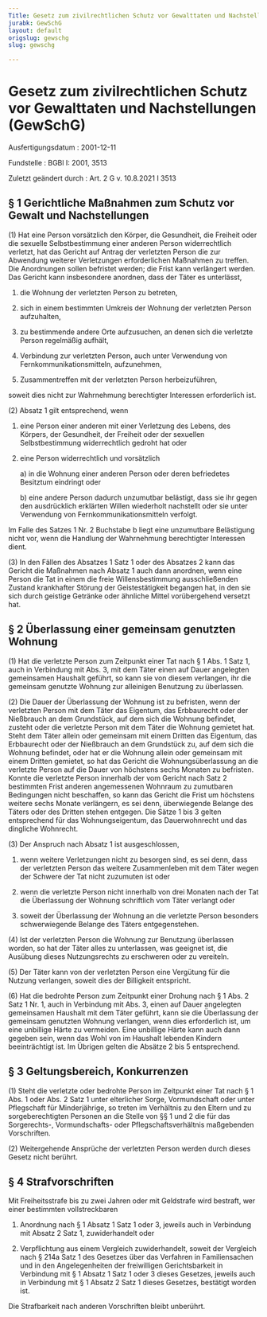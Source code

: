 ```yaml
---
Title: Gesetz zum zivilrechtlichen Schutz vor Gewalttaten und Nachstellungen
jurabk: GewSchG
layout: default
origslug: gewschg
slug: gewschg

---
```


# Gesetz zum zivilrechtlichen Schutz vor Gewalttaten und Nachstellungen (GewSchG)

Ausfertigungsdatum
:   2001-12-11

Fundstelle
:   BGBl I: 2001, 3513

Zuletzt geändert durch
:   Art. 2 G v. 10.8.2021 I 3513



## § 1 Gerichtliche Maßnahmen zum Schutz vor Gewalt und Nachstellungen

(1) Hat eine Person vorsätzlich den Körper, die Gesundheit, die
Freiheit oder die sexuelle Selbstbestimmung einer anderen Person
widerrechtlich verletzt, hat das Gericht auf Antrag der verletzten
Person die zur Abwendung weiterer Verletzungen erforderlichen
Maßnahmen zu treffen. Die Anordnungen sollen befristet werden; die
Frist kann verlängert werden. Das Gericht kann insbesondere anordnen,
dass der Täter es unterlässt,

1.  die Wohnung der verletzten Person zu betreten,


2.  sich in einem bestimmten Umkreis der Wohnung der verletzten Person
    aufzuhalten,


3.  zu bestimmende andere Orte aufzusuchen, an denen sich die verletzte
    Person regelmäßig aufhält,


4.  Verbindung zur verletzten Person, auch unter Verwendung von
    Fernkommunikationsmitteln, aufzunehmen,


5.  Zusammentreffen mit der verletzten Person herbeizuführen,



soweit dies nicht zur Wahrnehmung berechtigter Interessen erforderlich
ist.

(2) Absatz 1 gilt entsprechend, wenn

1.  eine Person einer anderen mit einer Verletzung des Lebens, des
    Körpers, der Gesundheit, der Freiheit oder der sexuellen
    Selbstbestimmung widerrechtlich gedroht hat oder


2.  eine Person widerrechtlich und vorsätzlich

    a)  in die Wohnung einer anderen Person oder deren befriedetes Besitztum
        eindringt oder


    b)  eine andere Person dadurch unzumutbar belästigt, dass sie ihr gegen
        den ausdrücklich erklärten Willen wiederholt nachstellt oder sie unter
        Verwendung von Fernkommunikationsmitteln verfolgt.






Im Falle des Satzes 1 Nr. 2 Buchstabe b liegt eine unzumutbare
Belästigung nicht vor, wenn die Handlung der Wahrnehmung berechtigter
Interessen dient.

(3) In den Fällen des Absatzes 1 Satz 1 oder des Absatzes 2 kann das
Gericht die Maßnahmen nach Absatz 1 auch dann anordnen, wenn eine
Person die Tat in einem die freie Willensbestimmung ausschließenden
Zustand krankhafter Störung der Geistestätigkeit begangen hat, in den
sie sich durch geistige Getränke oder ähnliche Mittel vorübergehend
versetzt hat.


## § 2 Überlassung einer gemeinsam genutzten Wohnung

(1) Hat die verletzte Person zum Zeitpunkt einer Tat nach § 1 Abs. 1
Satz 1, auch in Verbindung mit Abs. 3, mit dem Täter einen auf Dauer
angelegten gemeinsamen Haushalt geführt, so kann sie von diesem
verlangen, ihr die gemeinsam genutzte Wohnung zur alleinigen Benutzung
zu überlassen.

(2) Die Dauer der Überlassung der Wohnung ist zu befristen, wenn der
verletzten Person mit dem Täter das Eigentum, das Erbbaurecht oder der
Nießbrauch an dem Grundstück, auf dem sich die Wohnung befindet,
zusteht oder die verletzte Person mit dem Täter die Wohnung gemietet
hat. Steht dem Täter allein oder gemeinsam mit einem Dritten das
Eigentum, das Erbbaurecht oder der Nießbrauch an dem Grundstück zu,
auf dem sich die Wohnung befindet, oder hat er die Wohnung allein oder
gemeinsam mit einem Dritten gemietet, so hat das Gericht die
Wohnungsüberlassung an die verletzte Person auf die Dauer von
höchstens sechs Monaten zu befristen. Konnte die verletzte Person
innerhalb der vom Gericht nach Satz 2 bestimmten Frist anderen
angemessenen Wohnraum zu zumutbaren Bedingungen nicht beschaffen, so
kann das Gericht die Frist um höchstens weitere sechs Monate
verlängern, es sei denn, überwiegende Belange des Täters oder des
Dritten stehen entgegen. Die Sätze 1 bis 3 gelten entsprechend für das
Wohnungseigentum, das Dauerwohnrecht und das dingliche Wohnrecht.

(3) Der Anspruch nach Absatz 1 ist ausgeschlossen,

1.  wenn weitere Verletzungen nicht zu besorgen sind, es sei denn, dass
    der verletzten Person das weitere Zusammenleben mit dem Täter wegen
    der Schwere der Tat nicht zuzumuten ist oder


2.  wenn die verletzte Person nicht innerhalb von drei Monaten nach der
    Tat die Überlassung der Wohnung schriftlich vom Täter verlangt oder


3.  soweit der Überlassung der Wohnung an die verletzte Person besonders
    schwerwiegende Belange des Täters entgegenstehen.




(4) Ist der verletzten Person die Wohnung zur Benutzung überlassen
worden, so hat der Täter alles zu unterlassen, was geeignet ist, die
Ausübung dieses Nutzungsrechts zu erschweren oder zu vereiteln.

(5) Der Täter kann von der verletzten Person eine Vergütung für die
Nutzung verlangen, soweit dies der Billigkeit entspricht.

(6) Hat die bedrohte Person zum Zeitpunkt einer Drohung nach § 1 Abs.
2 Satz 1 Nr. 1, auch in Verbindung mit Abs. 3, einen auf Dauer
angelegten gemeinsamen Haushalt mit dem Täter geführt, kann sie die
Überlassung der gemeinsam genutzten Wohnung verlangen, wenn dies
erforderlich ist, um eine unbillige Härte zu vermeiden. Eine unbillige
Härte kann auch dann gegeben sein, wenn das Wohl von im Haushalt
lebenden Kindern beeinträchtigt ist. Im Übrigen gelten die Absätze 2
bis 5 entsprechend.


## § 3 Geltungsbereich, Konkurrenzen

(1) Steht die verletzte oder bedrohte Person im Zeitpunkt einer Tat
nach § 1 Abs. 1 oder Abs. 2 Satz 1 unter elterlicher Sorge,
Vormundschaft oder unter Pflegschaft für Minderjährige, so treten im
Verhältnis zu den Eltern und zu sorgeberechtigten Personen an die
Stelle von §§ 1 und 2 die für das Sorgerechts-, Vormundschafts- oder
Pflegschaftsverhältnis maßgebenden Vorschriften.

(2) Weitergehende Ansprüche der verletzten Person werden durch dieses
Gesetz nicht berührt.


## § 4 Strafvorschriften

Mit Freiheitsstrafe bis zu zwei Jahren oder mit Geldstrafe wird
bestraft, wer einer bestimmten vollstreckbaren

1.  Anordnung nach § 1 Absatz 1 Satz 1 oder 3, jeweils auch in Verbindung
    mit Absatz 2 Satz 1, zuwiderhandelt oder


2.  Verpflichtung aus einem Vergleich zuwiderhandelt, soweit der Vergleich
    nach § 214a Satz 1 des Gesetzes über das Verfahren in Familiensachen
    und in den Angelegenheiten der freiwilligen Gerichtsbarkeit in
    Verbindung mit § 1 Absatz 1 Satz 1 oder 3 dieses Gesetzes, jeweils
    auch in Verbindung mit § 1 Absatz 2 Satz 1 dieses Gesetzes, bestätigt
    worden ist.



Die Strafbarkeit nach anderen Vorschriften bleibt unberührt.

